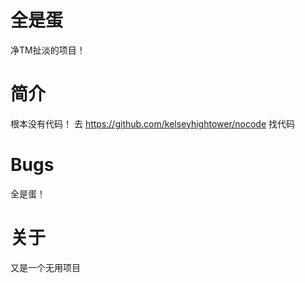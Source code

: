 # 全是蛋
净TM扯淡的项目！
# 简介
根本没有代码！
去 https://github.com/kelseyhightower/nocode 找代码
# Bugs
全是蛋！
# 关于
又是一个无用项目
